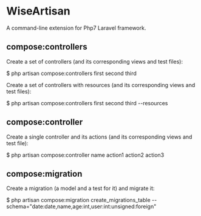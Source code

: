 # WiseArtisan

A command-line extension for Php7 Laravel framework.

## compose:controllers

Create a set of controllers (and its corresponding views and test files):

$ php artisan compose:controllers first second third

Create a set of controllers with resources (and its corresponding views and test files):

$ php artisan compose:controllers first second third --resources

## compose:controller

Create a single controller and its actions (and its corresponding views and test file):

$ php artisan compose:controller name action1 action2 action3

## compose:migration

Create a migration (a model and a test for it) and migrate it:

$ php artisan compose:migration create_migrations_table --schema="date:date,name,age:int,user:int:unsigned:foreign"

